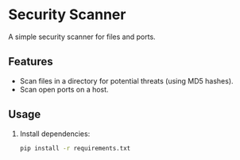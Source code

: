 # Security Scanner

A simple security scanner for files and ports.

## Features
- Scan files in a directory for potential threats (using MD5 hashes).
- Scan open ports on a host.

## Usage
1. Install dependencies:
   ```bash
   pip install -r requirements.txt
